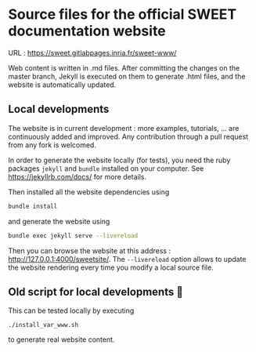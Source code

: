 # Source files for the official SWEET documentation website 

URL : https://sweet.gitlabpages.inria.fr/sweet-www/

Web content is written in .md files. After committing the changes on the master branch, Jekyll is executed on them to generate .html files, and the website is automatically updated. 

## Local developments

The website is in current development : more examples, tutorials, ... are continuously added and improved.
Any contribution through a pull request from any fork is welcomed.

In order to generate the website locally (for tests), you need the ruby packages `jekyll` and `bundle` installed on your computer. See https://jekyllrb.com/docs/ for more details.

Then installed all the website dependencies using

```bash
bundle install
```

and generate the website using

```bash
bundle exec jekyll serve --livereload
```

Then you can browse the website at this address : http://127.0.0.1:4000/sweetsite/.
The `--livereload` option allows to update the website rendering every time you modify a local source file.

## Old script for local developments :ghost:

This can be tested locally by executing

	./install_var_www.sh

to generate real website content.
	
